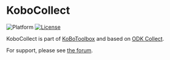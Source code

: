 # KoboCollect
![Platform](https://img.shields.io/badge/platform-Android-blue.svg)
[![License](https://img.shields.io/badge/license-Apache%202.0-blue.svg)](https://opensource.org/licenses/Apache-2.0)

KoboCollect is part of [KoBoToolbox](https://www.kobotoolbox.org/) and based on [ODK Collect](https://github.com/getodk/collect).

For support, please see [the forum](https://community.kobotoolbox.org/). 